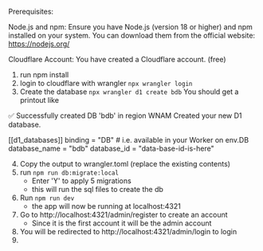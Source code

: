 Prerequisites:

Node.js and npm: Ensure you have Node.js (version 18 or higher) and npm installed on your system. You can download them from the official website: https://nodejs.org/

Cloudflare Account: You have created a Cloudflare account. (free)

1. run npm install
2. login to cloudflare with wrangler `npx wrangler login`
3. Create the database `npx wrangler d1 create bdb`
You should get a printout like

✅ Successfully created DB 'bdb' in region WNAM
Created your new D1 database.

[[d1_databases]]
binding = "DB" # i.e. available in your Worker on env.DB
database_name = "bdb"
database_id = "data-base-id-is-here"

4. Copy the output to wrangler.toml (replace the existing contents)
5. run `npm run db:migrate:local`
	- Enter 'Y' to apply 5 migrations
	- this will run the sql files to create the db
6. Run `npm run dev`
	- the app will now be running at localhost:4321
7. Go to http://localhost:4321/admin/register to create an account
	- Since it is the first account it will be the admin account
8. You will be redirected to http://localhost:4321/admin/login to login
9. 

